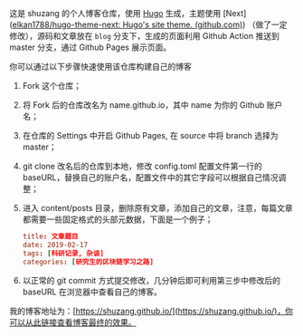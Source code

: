 这是 shuzang 的个人博客仓库，使用 [Hugo](https://gohugo.io/) 生成，主题使用 [Next]([elkan1788/hugo-theme-next: Hugo's site theme. (github.com)](https://github.com/elkan1788/hugo-theme-next)) （做了一定修改），源码和文章放在 `blog` 分支下，生成的页面利用 Github Action 推送到 master 分支，通过 Github Pages 展示页面。

你可以通过以下步骤快速使用该仓库构建自己的博客

1. Fork 这个仓库；

2. 将 Fork 后的仓库改名为 name.github.io，其中 name 为你的 Github 账户名；

3. 在仓库的 Settings 中开启 Github Pages, 在 source 中将 branch 选择为 master；

4. git clone 改名后的仓库到本地，修改 config.toml 配置文件第一行的 baseURL，替换自己的账户名，配置文件中的其它字段可以根据自己情况调整；

5. 进入 content/posts 目录，删除原有文章，添加自己的文章，注意，每篇文章都需要一些固定格式的头部元数据，下面是一个例子；

   ```toml
   title: 文章题目
   date: 2019-02-17
   tags: [科研记录, 杂谈]
   categories: [研究生的区块链学习之路]
   ```

6. 以正常的 git commit 方式提交修改，几分钟后即可利用第三步中修改后的 baseURL 在浏览器中查看自己的博客。

我的博客地址为：[https://shuzang.github.io/](https://shuzang.github.io/)，你可以从此链接查看博客最终的效果。

